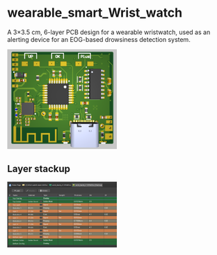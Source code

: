# wearable_smart_Wrist_watch

A 3×3.5 cm, 6-layer PCB design for a wearable wristwatch, used as an alerting device for an EOG-based drowsiness detection system.

<img src="images/wristwatch.png" alt="Layer stack manager" width="50%">

## Layer stackup
<img src="images/stackup.png" alt="Layer stack manager" width="50%">
